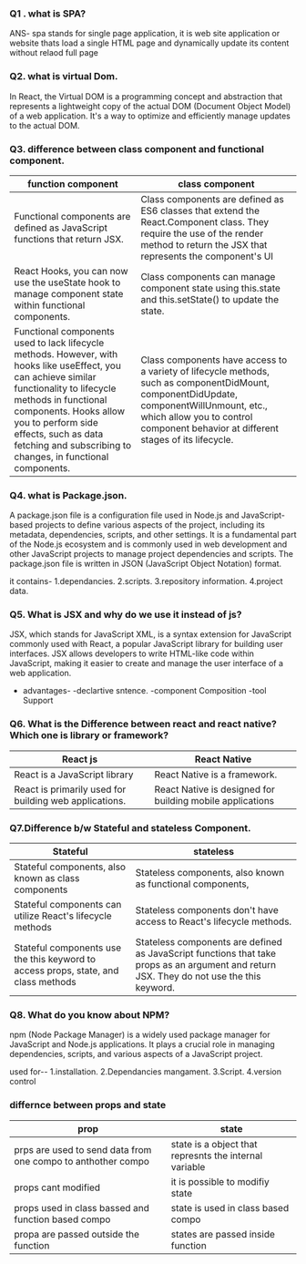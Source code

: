 ### Q1 . what is SPA?
ANS- spa stands for single page application, it is web site application or website thats load a single HTML page and dynamically update its content without relaod full page
### Q2. what is virtual Dom.
In React, the Virtual DOM is a programming concept and abstraction that represents a lightweight copy of the actual DOM (Document Object Model) of a web application. It's a way to optimize and efficiently manage updates to the actual DOM.
### Q3. difference between class component and functional component.

|function component|class component|
|----|----|
|Functional components are defined as JavaScript functions that return JSX. |Class components are defined as ES6 classes that extend the React.Component class. They require the use of the render method to return the JSX that represents the component's UI|
| React Hooks, you can now use the useState hook to manage component state within functional components.|Class components can manage component state using this.state and this.setState() to update the state. |
|Functional components used to lack lifecycle methods. However, with hooks like useEffect, you can achieve similar functionality to lifecycle methods in functional components. Hooks allow you to perform side effects, such as data fetching and subscribing to changes, in functional components.|Class components have access to a variety of lifecycle methods, such as componentDidMount, componentDidUpdate, componentWillUnmount, etc., which allow you to control component behavior at different stages of its lifecycle.|

### Q4. what is Package.json.
A package.json file is a configuration file used in Node.js and JavaScript-based projects to define various aspects of the project, including its metadata, dependencies, scripts, and other settings. It is a fundamental part of the Node.js ecosystem and is commonly used in web development and other JavaScript projects to manage project dependencies and scripts. The package.json file is written in JSON (JavaScript Object Notation) format.

it contains-
1.dependancies.
2.scripts.
3.repository information.
4.project data.

### Q5. What is JSX and why do we use it instead of js?
JSX, which stands for JavaScript XML, is a syntax extension for JavaScript commonly used with React, a popular JavaScript library for building user interfaces. JSX allows developers to write HTML-like code within JavaScript, making it easier to create and manage the user interface of a web application.
 * advantages-
 -declartive sntence.
 -component Composition
 -tool Support

### Q6. What is the Difference between react and react native? Which one is library or framework?
|React js| React Native|
|----|----|
|React is a JavaScript library|React Native is a framework.|
|React is primarily used for building web applications.|React Native is designed for building mobile applications|

### Q7.Difference b/w Stateful and stateless Component.
|Stateful | stateless|
|----|----|
|Stateful components, also known as class components|Stateless components, also known as functional components,|
| Stateful components can utilize React's lifecycle methods|Stateless components don't have access to React's lifecycle methods.|
|Stateful components use the this keyword to access props, state, and class methods|Stateless components are defined as JavaScript functions that take props as an argument and return JSX. They do not use the this keyword.|

### Q8. What do you know about NPM?
npm (Node Package Manager) is a widely used package manager for JavaScript and Node.js applications. It plays a crucial role in managing dependencies, scripts, and various aspects of a JavaScript project. 

used for--
1.installation.
2.Dependancies mangament.
3.Script.
4.version control






### differnce between props and state
|prop|state|
|----|----|
|prps are used to send data from one compo to anthother compo|state is a object that represnts the internal variable|
|props cant modified| it is possible to modifiy state|
|props used in class bassed and function based compo| state is used in class based compo|
|propa are passed outside the function| states are passed inside function|

